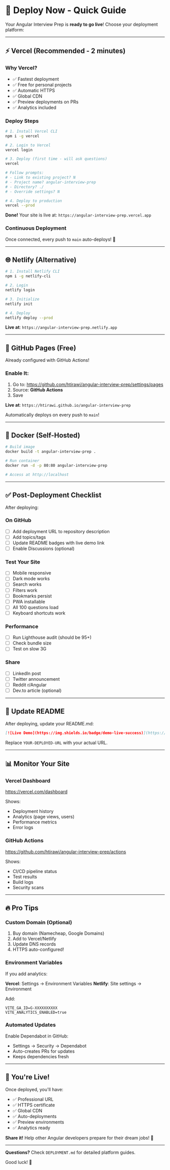 # 🚀 Deploy Now - Quick Guide

Your Angular Interview Prep is **ready to go live**! Choose your deployment platform:

---

## ⚡ Vercel (Recommended - 2 minutes)

### Why Vercel?

- ✅ Fastest deployment
- ✅ Free for personal projects
- ✅ Automatic HTTPS
- ✅ Global CDN
- ✅ Preview deployments on PRs
- ✅ Analytics included

### Deploy Steps

```bash
# 1. Install Vercel CLI
npm i -g vercel

# 2. Login to Vercel
vercel login

# 3. Deploy (first time - will ask questions)
vercel

# Follow prompts:
# - Link to existing project? N
# - Project name? angular-interview-prep
# - Directory? ./
# - Override settings? N

# 4. Deploy to production
vercel --prod
```

**Done!** Your site is live at: `https://angular-interview-prep.vercel.app`

### Continuous Deployment

Once connected, every push to `main` auto-deploys! 🎉

---

## 🌐 Netlify (Alternative)

```bash
# 1. Install Netlify CLI
npm i -g netlify-cli

# 2. Login
netlify login

# 3. Initialize
netlify init

# 4. Deploy
netlify deploy --prod
```

**Live at**: `https://angular-interview-prep.netlify.app`

---

## 📄 GitHub Pages (Free)

Already configured with GitHub Actions!

### Enable It:

1. Go to: https://github.com/htirawi/angular-interview-prep/settings/pages
2. Source: **GitHub Actions**
3. Save

**Live at**: `https://htirawi.github.io/angular-interview-prep`

Automatically deploys on every push to `main`!

---

## 🐳 Docker (Self-Hosted)

```bash
# Build image
docker build -t angular-interview-prep .

# Run container
docker run -d -p 80:80 angular-interview-prep

# Access at http://localhost
```

---

## ✅ Post-Deployment Checklist

After deploying:

### On GitHub

- [ ] Add deployment URL to repository description
- [ ] Add topics/tags
- [ ] Update README badges with live demo link
- [ ] Enable Discussions (optional)

### Test Your Site

- [ ] Mobile responsive
- [ ] Dark mode works
- [ ] Search works
- [ ] Filters work
- [ ] Bookmarks persist
- [ ] PWA installable
- [ ] All 100 questions load
- [ ] Keyboard shortcuts work

### Performance

- [ ] Run Lighthouse audit (should be 95+)
- [ ] Check bundle size
- [ ] Test on slow 3G

### Share

- [ ] LinkedIn post
- [ ] Twitter announcement
- [ ] Reddit r/Angular
- [ ] Dev.to article (optional)

---

## 🎯 Update README

After deploying, update your README.md:

```markdown
[![Live Demo](https://img.shields.io/badge/demo-live-success)](https://YOUR-DEPLOYED-URL.vercel.app)
```

Replace `YOUR-DEPLOYED-URL` with your actual URL.

---

## 📊 Monitor Your Site

### Vercel Dashboard

https://vercel.com/dashboard

Shows:

- Deployment history
- Analytics (page views, users)
- Performance metrics
- Error logs

### GitHub Actions

https://github.com/htirawi/angular-interview-prep/actions

Shows:

- CI/CD pipeline status
- Test results
- Build logs
- Security scans

---

## 🔥 Pro Tips

### Custom Domain (Optional)

1. Buy domain (Namecheap, Google Domains)
2. Add to Vercel/Netlify
3. Update DNS records
4. HTTPS auto-configured!

### Environment Variables

If you add analytics:

**Vercel**: Settings → Environment Variables
**Netlify**: Site settings → Environment

Add:

```
VITE_GA_ID=G-XXXXXXXXXX
VITE_ANALYTICS_ENABLED=true
```

### Automated Updates

Enable Dependabot in GitHub:

- Settings → Security → Dependabot
- Auto-creates PRs for updates
- Keeps dependencies fresh

---

## 🎉 You're Live!

Once deployed, you'll have:

- ✅ Professional URL
- ✅ HTTPS certificate
- ✅ Global CDN
- ✅ Auto-deployments
- ✅ Preview environments
- ✅ Analytics ready

**Share it!** Help other Angular developers prepare for their dream jobs! 💼

---

**Questions?** Check `DEPLOYMENT.md` for detailed platform guides.

Good luck! 🚀
